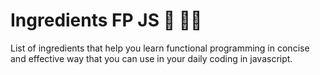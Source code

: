 # Ingredients FP JS :cake: :ice_cream::doughnut:

 List of ingredients that help you learn functional programming in concise and effective way that you can use in your daily coding in javascript.
